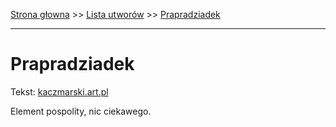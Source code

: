 [Strona głowna](../index.md) >> [Lista utworów](../list.md) >> [Prapradziadek](475.md)

---

# Prapradziadek

Tekst: [kaczmarski.art.pl](https://www.kaczmarski.art.pl/tworczosc/wiersze/prapradziadek/)

Element pospolity, nic ciekawego.